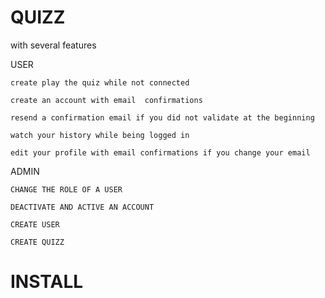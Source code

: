 # QUIZZ 

with several features

USER

```create play the quiz while not connected```

```create an account with email  confirmations```

```resend a confirmation email if you did not validate at the beginning``` 

```watch your history while being logged in```

```edit your profile with email confirmations if you change your email```

ADMIN

```CHANGE THE ROLE OF A USER```

```DEACTIVATE AND ACTIVE AN ACCOUNT```

```CREATE USER```

```CREATE QUIZZ```

# INSTALL

```git clone git@github.com:MABAKAR/QUIZZ.git

